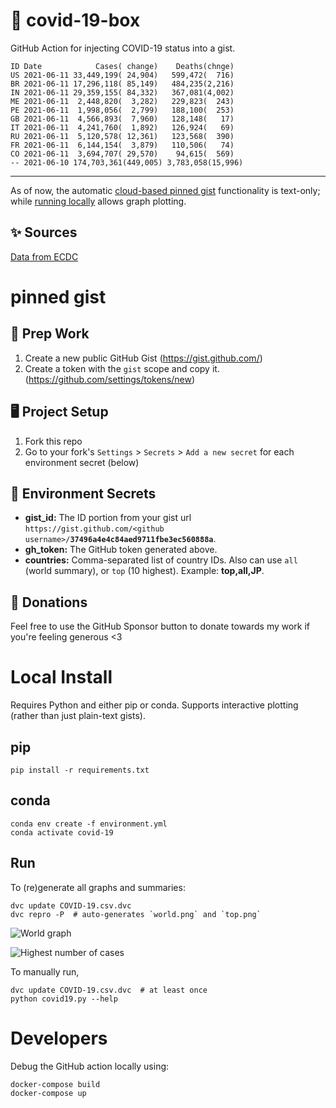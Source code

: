 # 🏥 covid-19-box

GitHub Action for injecting COVID-19 status into a gist.

```
ID Date            Cases( change)    Deaths(chnge)
US 2021-06-11 33,449,199( 24,904)   599,472(  716)
BR 2021-06-11 17,296,118( 85,149)   484,235(2,216)
IN 2021-06-11 29,359,155( 84,332)   367,081(4,002)
ME 2021-06-11  2,448,820(  3,282)   229,823(  243)
PE 2021-06-11  1,998,056(  2,799)   188,100(  253)
GB 2021-06-11  4,566,893(  7,960)   128,148(   17)
IT 2021-06-11  4,241,760(  1,892)   126,924(   69)
RU 2021-06-11  5,120,578( 12,361)   123,568(  390)
FR 2021-06-11  6,144,154(  3,879)   110,506(   74)
CO 2021-06-11  3,694,707( 29,570)    94,615(  569)
-- 2021-06-10 174,703,361(449,005) 3,783,058(15,996)
```

---

As of now, the automatic [cloud-based pinned gist](#pinned-gist) functionality is text-only;
while [running locally](#local-install) allows graph plotting.

## ✨ Sources

[Data from ECDC](https://www.ecdc.europa.eu/en/publications-data/download-todays-data-geographic-distribution-covid-19-cases-worldwide)

# pinned gist

## 🎒 Prep Work
1. Create a new public GitHub Gist (https://gist.github.com/)
1. Create a token with the `gist` scope and copy it. (https://github.com/settings/tokens/new)

## 🖥 Project Setup
1. Fork this repo
1. Go to your fork's `Settings` > `Secrets` > `Add a new secret` for each environment secret (below)

## 🤫 Environment Secrets
- **gist_id:** The ID portion from your gist url `https://gist.github.com/<github username>/`**`37496a4e4c84aed9711fbe3ec560888a`**.
- **gh_token:** The GitHub token generated above.
- **countries:** Comma-separated list of country IDs. Also can use `all` (world summary), or `top` (10 highest). Example: **top,all,JP**.

## 💸 Donations

Feel free to use the GitHub Sponsor button to donate towards my work if you're feeling generous <3

# Local Install

Requires Python and either pip or conda. Supports interactive plotting (rather than just plain-text gists).

## pip

```
pip install -r requirements.txt
```

## conda

```
conda env create -f environment.yml
conda activate covid-19
```

## Run

To (re)generate all graphs and summaries:

```
dvc update COVID-19.csv.dvc
dvc repro -P  # auto-generates `world.png` and `top.png`
```

![World graph](world.png)

![Highest number of cases](top.png)

To manually run,

```
dvc update COVID-19.csv.dvc  # at least once
python covid19.py --help
```

# Developers

Debug the GitHub action locally using:

```
docker-compose build
docker-compose up
```
